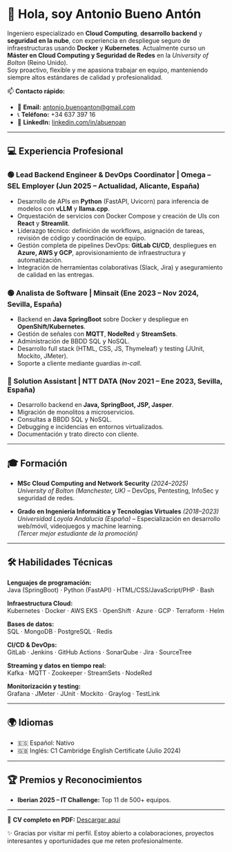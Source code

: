 # 👋 Hola, soy Antonio Bueno Antón  

Ingeniero especializado en **Cloud Computing**, **desarrollo backend** y **seguridad en la nube**, con experiencia en despliegue seguro de infraestructuras usando **Docker** y **Kubernetes**. Actualmente curso un **Máster en Cloud Computing y Seguridad de Redes** en la *University of Bolton* (Reino Unido).  
Soy proactivo, flexible y me apasiona trabajar en equipo, manteniendo siempre altos estándares de calidad y profesionalidad.  

📫 **Contacto rápido:**  
- 📧 **Email:** antonio.buenoanton@gmail.com  
- 📞 **Teléfono:** +34 637 397 16
- 💼 **LinkedIn:** [linkedin.com/in/abuenoan](https://www.linkedin.com/in/abuenoan)  

---

## 💻 Experiencia Profesional  

### 🟢 Lead Backend Engineer & DevOps Coordinator | **Omega – SEL Employer** (Jun 2025 – Actualidad, Alicante, España)  
- Desarrollo de APIs en **Python** (FastAPI, Uvicorn) para inferencia de modelos con **vLLM** y **llama.cpp**.  
- Orquestación de servicios con Docker Compose y creación de UIs con **React** y **Streamlit**.  
- Liderazgo técnico: definición de workflows, asignación de tareas, revisión de código y coordinación de equipo.  
- Gestión completa de pipelines DevOps: **GitLab CI/CD**, despliegues en **Azure, AWS y GCP**, aprovisionamiento de infraestructura y automatización.  
- Integración de herramientas colaborativas (Slack, Jira) y aseguramiento de calidad en las entregas.  

### 🟢 Analista de Software | **Minsait** (Ene 2023 – Nov 2024, Sevilla, España)  
- Backend en **Java SpringBoot** sobre Docker y despliegue en **OpenShift/Kubernetes**.  
- Gestión de señales con **MQTT**, **NodeRed** y **StreamSets**.  
- Administración de BBDD SQL y NoSQL.  
- Desarrollo full stack (HTML, CSS, JS, Thymeleaf) y testing (JUnit, Mockito, JMeter).  
- Soporte a cliente mediante guardias *in-call*.  

### 🔵 Solution Assistant | **NTT DATA** (Nov 2021 – Ene 2023, Sevilla, España)  
- Desarrollo backend en **Java, SpringBoot, JSP, Jasper**.  
- Migración de monolitos a microservicios.  
- Consultas a BBDD SQL y NoSQL.  
- Debugging e incidencias en entornos virtualizados.  
- Documentación y trato directo con cliente.  

---

## 🎓 Formación  

- **MSc Cloud Computing and Network Security** *(2024–2025)*  
  *University of Bolton (Manchester, UK)* – DevOps, Pentesting, InfoSec y seguridad de redes.  

- **Grado en Ingeniería Informática y Tecnologías Virtuales** *(2018–2023)*  
  *Universidad Loyola Andalucía (España)* – Especialización en desarrollo web/móvil, videojuegos y machine learning.  
  *(Tercer mejor estudiante de la promoción)*  

---

## 🛠️ Habilidades Técnicas  

**Lenguajes de programación:**  
Java (SpringBoot) · Python (FastAPI) · HTML/CSS/JavaScript/PHP · Bash  

**Infraestructura Cloud:**  
Kubernetes · Docker · AWS EKS · OpenShift · Azure · GCP · Terraform · Helm  

**Bases de datos:**  
SQL · MongoDB · PostgreSQL · Redis  

**CI/CD & DevOps:**  
GitLab · Jenkins · GitHub Actions · SonarQube · Jira · SourceTree  

**Streaming y datos en tiempo real:**  
Kafka · MQTT · Zookeeper · StreamSets · NodeRed  

**Monitorización y testing:**  
Grafana · JMeter · JUnit · Mockito · Graylog · TestLink  

---

## 🌍 Idiomas  
- 🇪🇸 Español: Nativo  
- 🇬🇧 Inglés: C1 Cambridge English Certificate (Julio 2024)  

---

## 🏆 Premios y Reconocimientos  
- **Iberian 2025 – IT Challenge:** Top 11 de 500+ equipos.  

---

📄 **CV completo en PDF:** [Descargar aquí](mailto:antonio.buenoanton@gmail.com)  

✨ Gracias por visitar mi perfil. Estoy abierto a colaboraciones, proyectos interesantes y oportunidades que me reten profesionalmente.  
